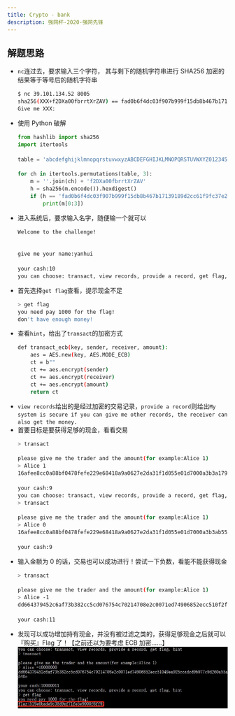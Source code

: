 ```yaml
---
title: Crypto - bank
description: 强网杯-2020-强网先锋
---
```


## 解题思路

- `nc`连过去，要求输入三个字符， 其与剩下的随机字符串进行 SHA256 加密的结果等于等号后的随机字符串
    ```bash
    $ nc 39.101.134.52 8005
    sha256(XXX+f2DXa00fbrrtXrZAV) == fad0b6f4dc03f907b999f15db8b467b17139189d2cc61f9fc37e213d91d0a2aa
    Give me XXX:
    ```
- 使用 Python 破解
    ```py
    from hashlib import sha256
    import itertools

    table = 'abcdefghijklmnopqrstuvwxyzABCDEFGHIJKLMNOPQRSTUVWXYZ0123456789'

    for ch in itertools.permutations(table, 3):
        m = ''.join(ch) + 'f2DXa00fbrrtXrZAV'
        h = sha256(m.encode()).hexdigest()
        if (h == 'fad0b6f4dc03f907b999f15db8b467b17139189d2cc61f9fc37e213d91d0a2aa'):
            print(m[0:3])
    ```
- 进入系统后，要求输入名字，随便输一个就可以
    ```bash
    Welcome to the challenge!


    give me your name:yanhui

    your cash:10
    you can choose: transact, view records, provide a record, get flag, hint
    ```
- 首先选择`get flag`查看，提示现金不足
  ```bash
  > get flag
  you need pay 1000 for the flag!
  don't have enough money!
  ```
- 查看`hint`，给出了`transact`的加密方式
    ```bash
    def transact_ecb(key, sender, receiver, amount):
        aes = AES.new(key, AES.MODE_ECB)
        ct = b""
        ct += aes.encrypt(sender)
        ct += aes.encrypt(receiver)
        ct += aes.encrypt(amount)
        return ct
    ```
- `view records`给出的是经过加密的交易记录，`provide a record`则给出`My system is secure if you can give me other records, the receiver can also get the money.`
- 首要目标是要获得足够的现金，看看交易
    ```bash
    > transact

    please give me the trader and the amount(for example:Alice 1)
    > Alice 1
    16afee8cc0a88bf0478fefe229e68418a9a0627e2da31f1d055e01d7000a3b3a1794bbe06d2ed80b02b1c90ba2c4606f

    your cash:9
    you can choose: transact, view records, provide a record, get flag, hint
    > transact

    please give me the trader and the amount(for example:Alice 1)
    > Alice 0
    16afee8cc0a88bf0478fefe229e68418a9a0627e2da31f1d055e01d7000a3b3ab55eefd708d39ed2b4ce4d561c34e5ec

    your cash:9
    ```
- 输入金额为 $0$ 的话，交易也可以成功进行！尝试一下负数，看能不能获得现金
    ```bash
    > transact

    please give me the trader and the amount(for example:Alice 1)
    > Alice -1
    dd664379452c6af73b382cc5cd076754c70214708e2c0071ed74906852ecc510f2f0bd5754e02a2b03c635178e0200c5

    your cash:11
    ```
- 发现可以成功增加持有现金，并没有被过滤之类的，获得足够现金之后就可以『购买』Flag 了！【之前还以为要考虑 ECB 加密……】
![获得 Flag](img/bank01.jpg)
